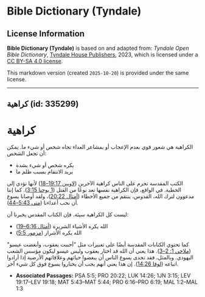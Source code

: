 # Bible Dictionary (Tyndale)

## License Information

**Bible Dictionary (Tyndale)** is based on and adapted from: _Tyndale Open Bible Dictionary_, [Tyndale House Publishers](https://tyndaleopenresources.com/), 2023, which is licensed under a [CC BY-SA 4.0 license](https://creativecommons.org/licenses/by-sa/4.0/legalcode.en).

This markdown version (created `2025-10-20`) is provided under the same license.



--------------------------------

## كراهية (id: 335299)

كراهية
======

الكراهية هي شعور قوي بعدم الإعجاب أو بمشاعر العداء تجاه شخص أو شيء ما. يمكن أن تجعل الشخص:

* يكره شخص أو شيء بشدة
* يريد الانتقام بسبب ظلم ما

الكتب المقدسة تحرم على الناس كراهية الآخرين ([لاويين 19:17–18](https://ref.ly/Lev19:17-Lev19:18)) لأنها تؤدي إلى الخطية. في الواقع، فإن الكراهية نفسها تعد نوعًا من القتل ([1 يوحنا 3:15](https://ref.ly/1John3:15)). كما إننا مدعوون لترك الله، القدوس، ينتقم من جميع الأخطاء ([أمثال 20:22](https://ref.ly/Prov20:22))، ولقد أوصانا يسوع أن نحب أعداءنا ([متى 5:43–44](https://ref.ly/Matt5:43-Matt5:44)).

ليست كل الكراهية سيئة. فإن الكتاب المقدس يخبرنا أن:

* الله يكره الأشياء الشريرة ([أمثال 6:16–19](https://ref.ly/Prov6:16-Prov6:19))
* الله يكره الأشرار ([مزمور 5:5](https://ref.ly/Ps5:5))

كما تحتوي الكتابات المقدسة أيضًا على تعبيرات مثل "أحببت يعقوب، وأبغضت عيسو" ([ملاخي 1: 2–3](https://ref.ly/Mal1:2-Mal1:3)). هذا يعني أن الله قد اختار يعقوب وليس عيسو ليكون مؤسس الشعب اليهودي. وبالمثل، فقد تحدى يسوع الناس أن يبغضوا حياتهم وعلاقاتهم الأرضية إذا أرادوا اتباعه ([لوقا 14:26](https://ref.ly/Luke14:26)). إن هذا يعني أنهم يجب أن يختاروا يسوع فوق كل شيء آخر.

* **Associated Passages:** PSA 5:5; PRO 20:22; LUK 14:26; 1JN 3:15; LEV 19:17–LEV 19:18; MAT 5:43–MAT 5:44; PRO 6:16–PRO 6:19; MAL 1:2–MAL 1:3

